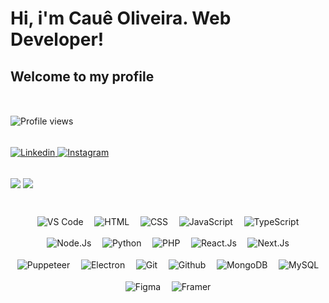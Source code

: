 # Hi, i'm Cauê Oliveira. Web Developer!

## Welcome to my profile

<br>

<div style="margin-bottom: 1rem; margin-top: 1rem;">
  <img src="https://komarev.com/ghpvc/?username=oliveiracaue&color=222222&style=for-the-badge&label=Profile%20Views" alt="Profile views" />
</div>

<br>

<div style="margin-bottom: 1rem">
  <a href="https://linkedin.com/in/oliveiradev" target="_blank">
    <img src="https://img.shields.io/badge/linkedin-222222?&style=for-the-badge&logo=linkedin&labelColor=000000&logo_color=0a66c2" alt="Linkedin">
  </a>
  <a href="https://instagram.com/oliveiracaue93" target="_blank">
    <img src="https://img.shields.io/badge/instagram-222222?&style=for-the-badge&logo=instagram&labelColor=000000" alt="Instagram">
  </a>
</div>

<br>

<div style="margin-bottom: 1rem">
  <div id="gh-stats-container">
    <img id="gh-stats-statistics" src="https://github-readme-stats.vercel.app/api?username=oliveiracaue&bg_color=222222&text_color=ffffff&title_color=E53E3E&count_private=true&show_icons=true&hide_border=true&border_radius=12" />
    <img id="gh-stats-languages" src="https://github-readme-stats.vercel.app/api/top-langs/?username=oliveiracaue&layout=compact&bg_color=222222&hide_border=true&border_radius=12" />
  </div>
</div>

<br>

<div style="display: flex; justify-content: center; flex-wrap: wrap; align-items: center; width: 100%">
  <img style="margin: 0.55rem" src="https://img.shields.io/badge/vscode-222222?&style=for-the-badge&logo=visual-studio-code&logoColor=0076c6&labelColor=000000" alt="VS Code"/>
  <img style="margin: 0.55rem" src="https://img.shields.io/badge/html-222222?&style=for-the-badge&logo=html5&labelColor=000000" alt="HTML"/>
  <img style="margin: 0.55rem" src="https://img.shields.io/badge/css-222222?&style=for-the-badge&logo=css3&logoColor=1a6fb4&labelColor=000000" alt="CSS"/>
  <img style="margin: 0.55rem" src="https://img.shields.io/badge/javascript-222222?&style=for-the-badge&logo=javascript&labelColor=000000" alt="JavaScript"/>
  <img style="margin: 0.55rem" src="https://img.shields.io/badge/typescript-222222?&style=for-the-badge&logo=typescript&labelColor=000000" alt="TypeScript"/>
  <img style="margin: 0.55rem" src="https://img.shields.io/badge/node-222222?&style=for-the-badge&logo=node.js&labelColor=000000" alt="Node.Js"/>
  <img style="margin: 0.55rem" src="https://img.shields.io/badge/python-222222?&style=for-the-badge&logo=python&labelColor=000000" alt="Python"/>
  <img style="margin: 0.55rem" src="https://img.shields.io/badge/php-222222?&style=for-the-badge&logo=php&labelColor=000000" alt="PHP"/>
  <img style="margin: 0.55rem" src="https://img.shields.io/badge/react-222222?&style=for-the-badge&logo=react&labelColor=000000" alt="React.Js"/>
  <img style="margin: 0.55rem" src="https://img.shields.io/badge/next-222222?&style=for-the-badge&logo=next.js&labelColor=000000" alt="Next.Js"/>
  <img style="margin: 0.55rem" src="https://img.shields.io/badge/puppeteer-222222?&style=for-the-badge&logo=puppeteer&labelColor=000000" alt="Puppeteer"/>
  <img style="margin: 0.55rem" src="https://img.shields.io/badge/electron-222222?&style=for-the-badge&logo=electron&labelColor=000000" alt="Electron"/>
  <img style="margin: 0.55rem" src="https://img.shields.io/badge/git-222222?&style=for-the-badge&logo=git&labelColor=000000" alt="Git"/>
  <img style="margin: 0.55rem" src="https://img.shields.io/badge/github-222222?&style=for-the-badge&logo=github&labelColor=000000" alt="Github"/>
  <img style="margin: 0.55rem" src="https://img.shields.io/badge/mongodb-222222?&style=for-the-badge&logo=mongodb&labelColor=000000" alt="MongoDB"/>
  <img style="margin: 0.55rem" src="https://img.shields.io/badge/mysql-222222?&style=for-the-badge&logo=mysql&labelColor=000000" alt="MySQL"/>
  <img style="margin: 0.55rem" src="https://img.shields.io/badge/figma-222222?&style=for-the-badge&logo=figma&labelColor=000000" alt="Figma"/>
  <img style="margin: 0.55rem" src="https://img.shields.io/badge/framer-222222?&style=for-the-badge&logo=framer&labelColor=000000" alt="Framer"/>
</div>
